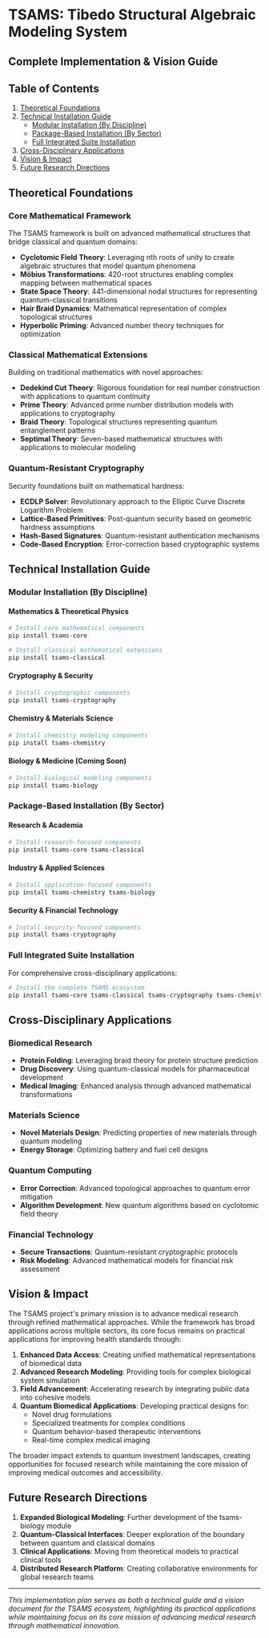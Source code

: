 # TSAMS: Tibedo Structural Algebraic Modeling System
## Complete Implementation & Vision Guide

## Table of Contents
1. [Theoretical Foundations](#theoretical-foundations)
2. [Technical Installation Guide](#technical-installation-guide)
   - [Modular Installation (By Discipline)](#modular-installation-by-discipline)
   - [Package-Based Installation (By Sector)](#package-based-installation-by-sector)
   - [Full Integrated Suite Installation](#full-integrated-suite-installation)
3. [Cross-Disciplinary Applications](#cross-disciplinary-applications)
4. [Vision & Impact](#vision-impact)
5. [Future Research Directions](#future-research-directions)

## Theoretical Foundations

### Core Mathematical Framework
The TSAMS framework is built on advanced mathematical structures that bridge classical and quantum domains:

- **Cyclotomic Field Theory**: Leveraging nth roots of unity to create algebraic structures that model quantum phenomena
- **Möbius Transformations**: 420-root structures enabling complex mapping between mathematical spaces
- **State Space Theory**: 441-dimensional nodal structures for representing quantum-classical transitions
- **Hair Braid Dynamics**: Mathematical representation of complex topological structures
- **Hyperbolic Priming**: Advanced number theory techniques for optimization

### Classical Mathematical Extensions
Building on traditional mathematics with novel approaches:

- **Dedekind Cut Theory**: Rigorous foundation for real number construction with applications to quantum continuity
- **Prime Theory**: Advanced prime number distribution models with applications to cryptography
- **Braid Theory**: Topological structures representing quantum entanglement patterns
- **Septimal Theory**: Seven-based mathematical structures with applications to molecular modeling

### Quantum-Resistant Cryptography
Security foundations built on mathematical hardness:

- **ECDLP Solver**: Revolutionary approach to the Elliptic Curve Discrete Logarithm Problem
- **Lattice-Based Primitives**: Post-quantum security based on geometric hardness assumptions
- **Hash-Based Signatures**: Quantum-resistant authentication mechanisms
- **Code-Based Encryption**: Error-correction based cryptographic systems

## Technical Installation Guide

### Modular Installation (By Discipline)

#### Mathematics & Theoretical Physics
```bash
# Install core mathematical components
pip install tsams-core

# Install classical mathematical extensions
pip install tsams-classical
```

#### Cryptography & Security
```bash
# Install cryptographic components
pip install tsams-cryptography
```

#### Chemistry & Materials Science
```bash
# Install chemistry modeling components
pip install tsams-chemistry
```

#### Biology & Medicine (Coming Soon)
```bash
# Install biological modeling components
pip install tsams-biology
```

### Package-Based Installation (By Sector)

#### Research & Academia
```bash
# Install research-focused components
pip install tsams-core tsams-classical
```

#### Industry & Applied Sciences
```bash
# Install application-focused components
pip install tsams-chemistry tsams-biology
```

#### Security & Financial Technology
```bash
# Install security-focused components
pip install tsams-cryptography
```

### Full Integrated Suite Installation

For comprehensive cross-disciplinary applications:

```bash
# Install the complete TSAMS ecosystem
pip install tsams-core tsams-classical tsams-cryptography tsams-chemistry tsams-biology
```

## Cross-Disciplinary Applications

### Biomedical Research
- **Protein Folding**: Leveraging braid theory for protein structure prediction
- **Drug Discovery**: Using quantum-classical models for pharmaceutical development
- **Medical Imaging**: Enhanced analysis through advanced mathematical transformations

### Materials Science
- **Novel Materials Design**: Predicting properties of new materials through quantum modeling
- **Energy Storage**: Optimizing battery and fuel cell designs

### Quantum Computing
- **Error Correction**: Advanced topological approaches to quantum error mitigation
- **Algorithm Development**: New quantum algorithms based on cyclotomic field theory

### Financial Technology
- **Secure Transactions**: Quantum-resistant cryptographic protocols
- **Risk Modeling**: Advanced mathematical models for financial risk assessment

## Vision & Impact

The TSAMS project's primary mission is to advance medical research through refined mathematical approaches. While the framework has broad applications across multiple sectors, its core focus remains on practical applications for improving health standards through:

1. **Enhanced Data Access**: Creating unified mathematical representations of biomedical data
2. **Advanced Research Modeling**: Providing tools for complex biological system simulation
3. **Field Advancement**: Accelerating research by integrating public data into cohesive models
4. **Quantum Biomedical Applications**: Developing practical designs for:
   - Novel drug formulations
   - Specialized treatments for complex conditions
   - Quantum behavior-based therapeutic interventions
   - Real-time complex medical imaging

The broader impact extends to quantum investment landscapes, creating opportunities for focused research while maintaining the core mission of improving medical outcomes and accessibility.

## Future Research Directions

1. **Expanded Biological Modeling**: Further development of the tsams-biology module
2. **Quantum-Classical Interfaces**: Deeper exploration of the boundary between quantum and classical domains
3. **Clinical Applications**: Moving from theoretical models to practical clinical tools
4. **Distributed Research Platform**: Creating collaborative environments for global research teams

---

*This implementation plan serves as both a technical guide and a vision document for the TSAMS ecosystem, highlighting its practical applications while maintaining focus on its core mission of advancing medical research through mathematical innovation.*